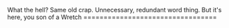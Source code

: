 What the hell? Same old crap. Unnecessary, redundant word thing. But it's here, you son of a Wretch =================================
